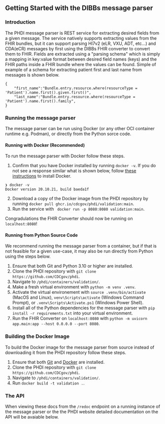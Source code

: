 ## Getting Started with the DIBBs message parser

### Introduction
The PHDI message parser is REST service for extracting desired fields from a given message. The service natively supports extracting values from the FHIR bundles, but it can support parsing Hl7v2 (eLR, VXU, ADT, etc...) and CDA(eCR) messages by first using the DIBBs FHIR converter to convert them to FHIR. Fields are extracted using a "parsing schema" which is simply a mapping in key:value format between desired field names (keys) and the FHIR paths inside a FHIR bundle where the values can be found. Simple of example of a schema for extracting patient first and last name from messages is shown below.


```
{
    "first_name":"Bundle.entry.resource.where(resourceType = 'Patient').name.first().given.first()",
    "last_name":"Bundle.entry.resource.where(resourceType = 'Patient').name.first().family",
}
```

### Running the message parser

The message parser can be run using Docker (or any other OCI container runtime e.g. Podman), or directly from the Python sorce code.

#### Running with Docker (Recommended)

To run the message parser with Docker follow these steps.
1. Confirm that you have Docker installed by running `docker -v`. If you do not see a response similar what is shown below, follow [these instructions](https://docs.docker.com/get-docker/) to install Docker.
```
❯ docker -v
Docker version 20.10.21, build baeda1f
``` 
2. Download a copy of the Docker image from the PHDI repository by running `docker pull ghcr.io/cdcgov/phdi/validation:main`.
3. Run the service with ` docker run -p 8080:8080 validation:main`.

Congradulations the FHIR Converter should now be running on `localhost:8080`!

#### Running from Python Source Code

We recommend running the message parser from a container, but if that is not feasible for a given use-case, it may also be run directly from Python using the steps below.

1. Ensure that both Git and Python 3.10 or higher are installed.
2. Clone the PHDI repository with `git clone https://github.com/CDCgov/phdi`.
3. Navigate to `/phdi/containers/validation/`.
4. Make a fresh virtual environment with `python -m venv .venv`.
5. Activate the virtual environement with `source .venv/bin/activate` (MacOS and Linux), `venv\Scripts\activate` (Windows Command Prompt), or `.venv\Scripts\Activate.ps1` (Windows Power Shell).
5. Install all of the Python dependencies for the message parser with `pip install -r requirements.txt` into your virtual environment.
6. Run the FHIR Converter on `localhost:8080` with `python -m uvicorn app.main:app --host 0.0.0.0 --port 8080`. 

### Building the Docker Image

To build the Docker image for the message parser from source instead of downloading it from the PHDI repository follow these steps.
1. Ensure that both [Git](https://git-scm.com/book/en/v2/Getting-Started-Installing-Git) and [Docker](https://docs.docker.com/get-docker/) are installed.
2. Clone the PHDI repository with `git clone https://github.com/CDCgov/phdi`.
3. Navigate to `/phdi/containers/validation/`.
4. Run `docker build -t validation .`.

### The API 

When viewing these docs from the `/redoc` endpoint on a running instance of the message parser or the the PHDI website detailed documentation on the API will be avaiable below. 